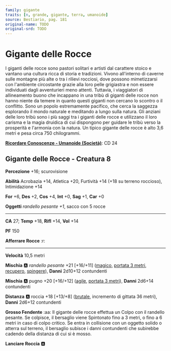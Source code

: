 ```yaml
---
family: gigante
traits: [n, grande, gigante, terra, umanoide]
source: Bestiario, pag. 181
original-name: TODO
original-srd: TODO
---
```


# Gigante delle Rocce

I giganti delle rocce sono pastori solitari e artisti dal carattere stoico e vantano una cultura ricca di storia e tradizioni. Vivono all'interno di caverne sulle montagne più alte o tra i rilievi rocciosi, dove possono mimetizzarsi con l'ambiente circostante grazie alla loro pelle grigiastra e non essere individuati dagli avventurieri meno attenti. Tuttavia, i viaggiatori di allineamento buono che incappano in una tribù di giganti delle rocce non hanno niente da temere in quanto questi giganti non cercano lo scontro o il conflitto. Sono un popolo estremamente pacifico, che cerca la saggezza esplorando il mondo naturale e meditando a lungo sulla natura. Gli anziani delle loro tribù sono i più saggi tra i giganti delle rocce e utilizzano il loro carisma e la magia druidica di cui dispongono per guidare le tribù verso la prosperità e l'armonia con la natura. Un tipico gigante delle rocce è alto 3,6 metri e pesa circa 750 chilogrammi.

**[Ricordare Conoscenze - Umanoide (Società)](/azioni/ricordare-conoscenze)**: CD 24

## Gigante delle Rocce - Creatura 8

**Percezione** +16; scurovisione

**Abilità** Acrobazia +14, Atletica +20, Furtività +14 (+18 su terreno roccioso), Intimidazione +14

**For** +6, **Des** +2, **Cos** +4, **Int** +0, **Sag** +1, **Car** +0

**Oggetti** *randello pesante +1*, sacco con 5 rocce

***

**CA** 27; **Temp** +18, **Rifl** +14, **Vol** +14

**PF** 150

**Afferrare Rocce** :r:

***

**Velocità** 10,5 metri

**Mischia** :a: *randello pesante* +21 \[+16/+11] ([magico](/tratti/magico), [portata 3 metri](/tratti/portata), [recupero](/tratti/recupero), [spingere](/tratti/spingere)), **Danni** 2d10+12 contundenti

**Mischia** :a: pugno +20 \[+16/+12] ([agile](/tratti/agile), [portata 3 metri](/tratti/portata)), **Danni** 2d6+14 contundenti

**Distanza** :a: roccia +18 \[+13/+8] ([brutale](/tratti/brutale), incremento di gittata 36 metri), **Danni** 2d6+12 contundenti

**Grosso Fendente** :aa:  Il gigante delle rocce effettua un Colpo con il randello pesante. Se colpisce, il bersaglio viene Spintonato fino a 3 metri, o fino a 6 metri in caso di colpo critico. Se entra in collisione con un oggetto solido o atterra sul terreno, il bersaglio subisce i danni contundenti che subirebbe cadendo della distanza di cui si è mosso.

**Lanciare Roccia** :a:
